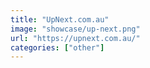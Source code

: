 ```yaml
---
title: "UpNext.com.au"
image: "showcase/up-next.png"
url: "https://upnext.com.au/"
categories: ["other"]
---
```

